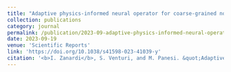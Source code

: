 ```yaml
---
title: "Adaptive physics-informed neural operator for coarse-grained non-equilibrium flows"
collection: publications
category: journal
permalink: /publication/2023-09-adaptive-physics-informed-neural-operator-for-coarse-grained-non-equilibrium-flows
date: 2023-09-19
venue: 'Scientific Reports'
link: 'https://doi.org/10.1038/s41598-023-41039-y'
citation: '<b>I. Zanardi</b>, S. Venturi, and M. Panesi. &quot;Adaptive physics‑informed neural operator for coarse‑grained non‑equilibrium flows&quot;. In: <i>Scientific Reports 13</i> (Sept. 2023), DOI: 10.1038/s41598-023-41039-y.'
---
```

